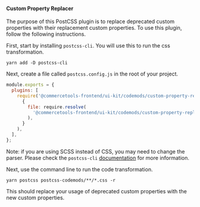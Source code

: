 #### Custom Property Replacer

The purpose of this PostCSS plugin is to replace deprecated custom properties with their replacement custom properties. To use this plugin, follow the following instructions.

First, start by installing `postcss-cli`. You will use this to run the css transformation.

`yarn add -D postcss-cli`

Next, create a file called `postcss.config.js` in the root of your project.

```js
module.exports = {
  plugins: [
    require('@commercetools-frontend/ui-kit/codemods/custom-property-replacer')(
      {
        file: require.resolve(
          '@commercetools-frontend/ui-kit/codemods/custom-property-replacer/variable-mapping.json'
        ),
      }
    ),
  ],
};
```

Note: if you are using SCSS instead of CSS, you may need to change the parser. Please check the `postcss-cli` [documentation](https://github.com/postcss/postcss-cli) for more information.

Next, use the command line to run the code transformation.

`yarn postcss postcss-codemods/**/*.css -r`

This should replace your usage of deprecated custom properties with the new custom properties.
